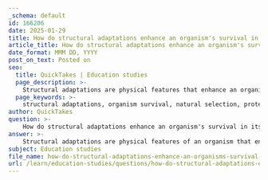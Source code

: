 ```yaml
---
_schema: default
id: 166206
date: 2025-01-29
title: How do structural adaptations enhance an organism's survival in its environment?
article_title: How do structural adaptations enhance an organism's survival in its environment?
date_format: MMM DD, YYYY
post_on_text: Posted on
seo:
  title: QuickTakes | Education studies
  page_description: >-
    Structural adaptations are physical features that enhance an organism's survival and reproduction, helping them cope with environmental challenges through natural selection.
  page_keywords: >-
    structural adaptations, organism survival, natural selection, protection, thermoregulation, locomotion, feeding strategies, reproductive success, camouflage, mimicry
author: QuickTakes
question: >-
    How do structural adaptations enhance an organism's survival in its environment?
answer: >-
    Structural adaptations are physical features of an organism that enhance its ability to survive and reproduce in its specific environment. These adaptations can take various forms, and their effectiveness is often a result of the evolutionary process driven by natural selection. Here are some key ways in which structural adaptations contribute to an organism's survival:\n\n1. **Protection**: Many structural adaptations provide physical protection from predators or environmental hazards. For example, the hard shells of turtles and the spines of porcupines serve as defenses against potential threats.\n\n2. **Thermoregulation**: Adaptations such as thick fur in polar bears or the ability of camels to tolerate extreme heat help organisms maintain their body temperature in varying climates. These adaptations are crucial for survival in extreme environments.\n\n3. **Locomotion**: The structure of limbs and body shapes can enhance an organism's ability to move efficiently in its habitat. For instance, the long legs of a gazelle allow it to run quickly to escape predators, while webbed feet in ducks enable them to swim effectively.\n\n4. **Feeding**: Structural adaptations can also be related to feeding strategies. The long neck of a giraffe allows it to reach high leaves in trees, while the beaks of different bird species are adapted to their specific diets, such as the strong beak of a hawk for tearing flesh or the slender beak of a hummingbird for extracting nectar.\n\n5. **Reproductive Success**: Certain structural features can enhance reproductive success. Brightly colored feathers in male birds can attract females, while the size and shape of reproductive organs can influence mating success.\n\n6. **Camouflage and Mimicry**: Many organisms have structural adaptations that help them blend into their environment or mimic other species. For example, the coloration of a chameleon allows it to hide from predators, while some insects mimic the appearance of leaves or flowers to avoid detection.\n\nIn summary, structural adaptations are vital for an organism's survival as they enable it to better cope with environmental challenges, find food, avoid predators, and reproduce successfully. These adaptations arise through the process of natural selection, where advantageous traits become more common in a population over generations.
subject: Education studies
file_name: how-do-structural-adaptations-enhance-an-organisms-survival-in-its-environment.md
url: /learn/education-studies/questions/how-do-structural-adaptations-enhance-an-organisms-survival-in-its-environment
---
```


&nbsp;